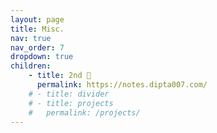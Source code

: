 ```yaml
---
layout: page
title: Misc.
nav: true
nav_order: 7
dropdown: true
children:
    - title: 2nd 🧠
      permalink: https://notes.dipta007.com/
    # - title: divider
    # - title: projects
    #   permalink: /projects/
---
```

